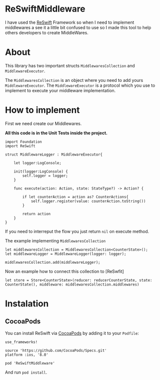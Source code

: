 # ReSwiftMiddleware
I have used the [ReSwift] Framework so when I need to implement middlewares a see it a little bit confused to use so I made this tool to help others developers to create MiddleWares.

# About
This library has two important structs `MiddlewaresCollection` and `MiddlewareExecutor`.

The `MiddlewaresCollection` is an object where you need to add yours `MiddlewareExecutor`.
The `MiddlewareExecutor` is a protocol which you use to implement to execute your middleware implementation.

# How to implement

First we need create our Middlewares.

**All this code is in the Unit Tests inside the project.**

```
import Foundation
import ReSwift

struct MiddlewareLogger : MiddlewareExecutor{
    
    let logger:LogConsole;
    
    init(logger:LogConsole) {
        self.logger = logger;
    }
    
    func execute(action: Action, state: StateType?) -> Action? {
        
        if let counterAction = action as? CounterActions{
            self.logger.register(value: counterAction.toString())
        }
    
        return action
    }
}
```

If you need to interreput the flow you just return `nil` on execute method.

The example implementing `MiddlewaresCollection`

```
let middlewaresCollection = MiddlewaresCollection<CounterState>();
let middlewareLogger = MiddlewareLogger(logger: logger);

middlewaresCollection.add(middlewareLogger);
```

Now an example how to connect this collection to [ReSwfit]

```
let store = Store<CounterState>(reducer: reducerCounterState, state: CounterState(), middleware: middlewaresCollection.middlewares)
```

# Instalation

## CocoaPods

You can install ReSwift via [CocoaPods](https://cocoapods.org/) by adding it to your `Podfile`:
```
use_frameworks!

source 'https://github.com/CocoaPods/Specs.git'
platform :ios, '8.0'

pod 'ReSwiftMiddleware'
```

And run `pod install`.

[ReSwift]: <https://github.com/ReSwift/ReSwift>
